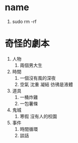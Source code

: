 # name
1. sudo rm -rf

# 奇怪的劇本
1. 人物
	1. 兩個男大生
2. 時間
	1. 一個沒有風的深夜
	2. 空氣 沈重 凝結 彷彿是液體
3. 道具
	1. 一桶炸雞
	2. 一包薯條
4. 鬼城
	1. 寒假 沒有人的校園
5. 事件
	1. 時間循環
	2. 談話